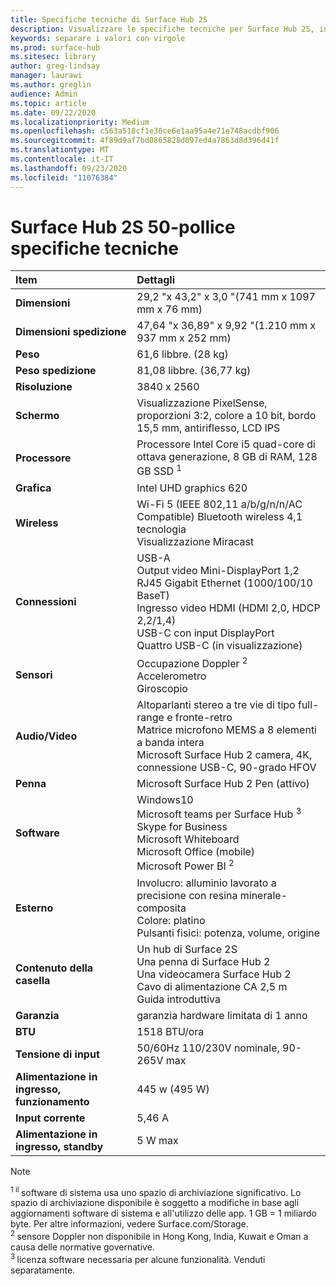 ```yaml
---
title: Specifiche tecniche di Surface Hub 2S
description: Visualizzare le specifiche tecniche per Surface Hub 2S, incluse le specifiche per la penna, la fotocamera e la batteria mobile facoltativa.
keywords: separare i valori con virgole
ms.prod: surface-hub
ms.sitesec: library
author: greg-lindsay
manager: laurawi
ms.author: greglin
audience: Admin
ms.topic: article
ms.date: 09/22/2020
ms.localizationpriority: Medium
ms.openlocfilehash: c563a518cf1e30ce6e1aa95a4e71e748acdbf906
ms.sourcegitcommit: 4f89d9af7bd0865828d097ed4a7863d8d396d41f
ms.translationtype: MT
ms.contentlocale: it-IT
ms.lasthandoff: 09/23/2020
ms.locfileid: "11076384"
---
```

# Surface Hub 2S 50-pollice specifiche tecniche

|**Item**|**Dettagli**|
|:------ |:--------- |
|**Dimensioni**| 29,2 "x 43,2" x 3,0 "(741 mm x 1097 mm x 76 mm) |
|**Dimensioni spedizione**| 47,64 "x 36,89" x 9,92 "(1.210 mm x 937 mm x 252 mm)|
|**Peso**| 61,6 libbre. (28 kg) |
|**Peso spedizione**| 81,08 libbre. (36,77 kg) |
|**Risoluzione**| 3840 x 2560 |
|**Schermo**| Visualizzazione PixelSense, proporzioni 3:2, colore a 10 bit, bordo 15,5 mm, antiriflesso, LCD IPS |
|**Processore**| Processore Intel Core i5 quad-core di ottava generazione, 8 GB di RAM, 128 GB SSD <sup> 1</sup> |
|**Grafica**| Intel UHD graphics 620 |
|**Wireless**| Wi-Fi 5 (IEEE 802,11 a/b/g/n/n/AC Compatible) Bluetooth wireless 4,1 tecnologia <br> Visualizzazione Miracast |
|**Connessioni**| USB-A <br> Output video Mini-DisplayPort 1,2 <br> RJ45 Gigabit Ethernet (1000/100/10 BaseT) <br> Ingresso video HDMI (HDMI 2,0, HDCP 2,2/1,4) <br> USB-C con input DisplayPort <br> Quattro USB-C (in visualizzazione) |
|**Sensori**| Occupazione Doppler <sup> 2</sup> <br> Accelerometro <br> Giroscopio |
|**Audio/Video**| Altoparlanti stereo a tre vie di tipo full-range e fronte-retro <br> Matrice microfono MEMS a 8 elementi a banda intera <br> Microsoft Surface Hub 2 camera, 4K, connessione USB-C, 90-grado HFOV |
|**Penna**| Microsoft Surface Hub 2 Pen (attivo) |
|**Software**| Windows10 <br> Microsoft teams per Surface Hub <sup> 3</sup> <br> Skype for Business <br> Microsoft Whiteboard <br> Microsoft Office (mobile) <br> Microsoft Power BI <sup> 2</sup> |
|**Esterno**| Involucro: alluminio lavorato a precisione con resina minerale-composita <br> Colore: platino <br> Pulsanti fisici: potenza, volume, origine |
|**Contenuto della casella**| Un hub di Surface 2S <br> Una penna di Surface Hub 2  <br> Una videocamera Surface Hub 2 <br> Cavo di alimentazione CA 2,5 m <br> Guida introduttiva |
|**Garanzia**| garanzia hardware limitata di 1 anno |
|**BTU**| 1518 BTU/ora |
|**Tensione di input**| 50/60Hz 110/230V nominale, 90-265V max |
|**Alimentazione in ingresso, funzionamento**| 445 w (495 W) |
|**Input corrente**| 5,46 A |
|**Alimentazione in ingresso, standby**| 5 W max  |

> [!NOTE]
> <sup>1 il </sup> software di sistema usa uno spazio di archiviazione significativo. Lo spazio di archiviazione disponibile è soggetto a modifiche in base agli aggiornamenti software di sistema e all'utilizzo delle app. 1 GB = 1 miliardo byte. Per altre informazioni, vedere Surface.com/Storage. <br> <sup>2 </sup> sensore Doppler non disponibile in Hong Kong, India, Kuwait e Oman a causa delle normative governative.
<br> <sup>3 </sup> licenza software necessaria per alcune funzionalità. Venduti separatamente.<br> 
